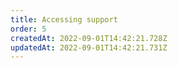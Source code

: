 ```yaml
---
title: Accessing support
order: 5
createdAt: 2022-09-01T14:42:21.728Z
updatedAt: 2022-09-01T14:42:21.731Z
---
```

